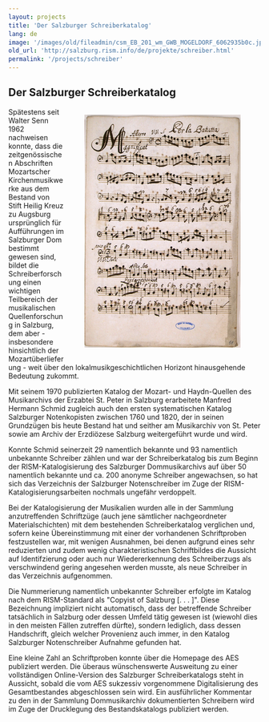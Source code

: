 ```yaml
---
layout: projects
title: 'Der Salzburger Schreiberkatalog'
lang: de
image: '/images/old/fileadmin/csm_EB_201_wm_GWB_MOGELDORF_6062935b0c.jpg'
old_url: 'http://salzburg.rism.info/de/projekte/schreiber.html'
permalink: '/projects/schreiber'
---
```


## Der Salzburger Schreiberkatalog

<div style="float: right;">
   <figure class="figure">
      <div class="float-left">
         <img src="/images/csm_A_103_Batutta_40df026f0f.jpg">
      </div>
     </figure>
</div>

Spätestens seit Walter Senn 1962 nachweisen konnte, dass die zeitgenössischen Abschriften Mozartscher Kirchenmusikwerke aus dem Bestand von Stift Heilig Kreuz zu Augsburg ursprünglich für Aufführungen im Salzburger Dom bestimmt gewesen sind, bildet die Schreiberforschung einen wichtigen Teilbereich der musikalischen Quellenforschung in Salzburg, dem aber - insbesondere hinsichtlich der Mozartüberlieferung - weit über den lokalmusikgeschichtlichen Horizont hinausgehende Bedeutung zukommt.

Mit seinem 1970 publizierten Katalog der Mozart- und Haydn-Quellen des Musikarchivs der Erzabtei St. Peter in Salzburg erarbeitete Manfred Hermann Schmid zugleich auch den ersten systematischen Katalog Salzburger Notenkopisten zwischen 1760 und 1820, der in seinen Grundzügen bis heute Bestand hat und seither am Musikarchiv von St. Peter sowie am Archiv der Erzdiözese Salzburg weitergeführt wurde und wird.

Konnte Schmid seinerzeit 29 namentlich bekannte und 93 namentlich unbekannte Schreiber zählen und war der Schreiberkatalog bis zum Beginn der RISM-Katalogisierung des Salzburger Dommusikarchivs auf über 50 namentlich bekannte und ca. 200 anonyme Schreiber angewachsen, so hat sich das Verzeichnis der Salzburger Notenschreiber im Zuge der RISM-Katalogisierungsarbeiten nochmals ungefähr verdoppelt.

Bei der Katalogisierung der Musikalien wurden alle in der Sammlung anzutreffenden Schriftzüge (auch jene sämtlicher nachgeordneter Materialschichten) mit dem bestehenden Schreiberkatalog verglichen und, sofern keine Übereinstimmung mit einer der vorhandenen Schriftproben festzustellen war, mit wenigen Ausnahmen, bei denen aufgrund eines sehr reduzierten und zudem wenig charakteristischen Schriftbildes die Aussicht auf Identifzierung oder auch nur Wiedererkennung des Schreiberzugs als verschwindend gering angesehen werden musste, als neue Schreiber in das Verzeichnis aufgenommen.

Die Nummerierung namentlich unbekannter Schreiber erfolgte im Katalog nach dem RISM-Standard als "Copyist of Salzburg [. . . ]". Diese Bezeichnung impliziert nicht automatisch, dass der betreffende Schreiber tatsächlich in Salzburg oder dessen Umfeld tätig gewesen ist (wiewohl dies in den meisten Fällen zutreffen dürfte), sondern lediglich, dass dessen Handschrift, gleich welcher Provenienz auch immer, in den Katalog Salzburger Notenschreiber Aufnahme gefunden hat.

Eine kleine Zahl an Schriftproben konnte über die Homepage des AES publiziert werden. Die überaus wünschenswerte Ausweitung zu einer vollständigen Online-Version des Salzburger Schreiberkatalogs steht in Aussicht, sobald die vom AES sukzessiv vorgenommene Digitalisierung des Gesamtbestandes abgeschlossen sein wird. Ein ausführlicher Kommentar zu den in der Sammlung Dommusikarchiv dokumentierten Schreibern wird im Zuge der Drucklegung des Bestandskatalogs publiziert werden.
